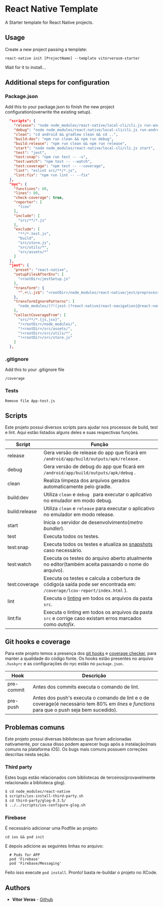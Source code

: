 # React Native Template
A Starter template for React Native projects.

## Usage
 Create a new project passing a template:
 ```
 react-native init [ProjectName] --template vitorverasm-starter
 ```
 Wait for it to install...

## Additional steps for configuration

### Package.json
Add this to your package.json to finish the new project configuration(overwrite the existing setup).
```json
  "scripts": {
    "release": "node node_modules/react-native/local-cli/cli.js run-android --variant=release",
    "debug": "node node_modules/react-native/local-cli/cli.js run-android",
    "clean": "cd android && gradlew clean && cd ..",
    "build:dev": "npm run clean && npm run debug",
    "build:release": "npm run clean && npm run release",
    "start": "node node_modules/react-native/local-cli/cli.js start",
    "test": "jest",
    "test:snap": "npm run test -- -u",
    "test:watch": "npm test -- --watch",
    "test:coverage": "npm test -- --coverage",
    "lint": "eslint src/**/*.js",
    "lint:fix": "npm run lint -- --fix"
  },
  "nyc": {
    "functions": 80,
    "lines": 80,
    "check-coverage": true,
    "reporter": [
      "lcov"
    ],
    "include": [
      "src/**/*.js"
    ],
    "exclude": [
      "**/*.test.js",
      "build",
      "src/store.js",
      "src/utils/*",
      "src/assets/*"
    ]
  },
  "jest": {
    "preset": "react-native",
    "setupFilesAfterEnv": [
      "<rootDir>/jestSetup.js"
    ],
    "transform": {
      "^.+\\.js$": "<rootDir>/node_modules/react-native/jest/preprocessor.js"
    },
    "transformIgnorePatterns": [
      "node_modules/(?!(jest-)?react-native|react-navigation|@react-navigation)"
    ],
    "collectCoverageFrom": [
      "src/**/*.{js,jsx}",
      "!<rootDir>/node_modules/",
      "!<rootDir>/src/assets/",
      "!<rootDir>/src/utils/*",
      "!<rootDir>/src/store.js"
    ]
  },
```

### .gitignore
Add this to your .gitignore file
```
/coverage
```

### Tests
`Remove file App-test.js`

## Scripts

Este projeto possui diversos scripts para ajudar nos processos de build, test e lint. Aqui estão listados alguns deles e suas respectivas funções.

|Script|Função|
|--|-|
| release | Gera versão de release do app que ficará em `/android/app/build/outputs/apk/release` .|
| debug | Gera versão de debug do app que ficará em `/android/app/build/outputs/apk/debug` .|
| clean | Realiza limpeza dos arquivos gerados automaticamente pelo gradle. |
| build:dev | Utiliza `clean` e `debug ` para executar o aplicativo no emulador em modo debug.|
| build:release | Utiliza `clean` e `release` para executar o aplicativo no emulador em modo release.|
| start | Inicia o servidor de desenvolvimento(*metro bundler*).|
| test | Executa todos os testes. |
| test:snap | Executa todos os testes e atualiza as [snapshots](https://jestjs.io/docs/en/snapshot-testing) caso necessário. |
| test:watch | Executa os testes do arquivo aberto atualmente no editor(também aceita passando o nome do arquivo). |
| test:coverage | Executa os testes e calcula a cobertura de código(a saída pode ser encontrada em: `/coverage/lcov-report/index.html` ). |
| lint | Executa o [linting](https://eslint.org/) em todos os arquivos da pasta `src`. |
| lint:fix | Executa o linting em todos os arquivos da pasta `src` e corrige caso existam erros marcados como *autofix*. |

## Git hooks e coverage

Para este projeto temos a presença dos [git hooks](https://github.com/typicode/husky) e [coverage checker](https://github.com/istanbuljs/nyc), para manter a qualidade do código fonte. Os hooks estão presentes no arquivo `.huskyrc` e as configurações do nyc estão no `package.json`.

| Hook | Descrição |
|--|--|
| pre-commit | Antes dos commits executa o comando de lint. |
| pre-push| Antes dos push's executa o comando de lint e o de coverage(é necessário tem 80% em *lines* e *functions* para que o push seja bem sucedido).|

## Problemas comuns

Este projeto possui diversas bibliotecas que foram adicionadas nativamente, por causa disso podem aparecer bugs após a instalação(mais comuns na plataforma iOS). Os bugs mais comuns possuem correções descritas nesta seção.

### Third party

Estes bugs estão relacionados com bibliotecas de terceiros(provavelmente relacionado a biblioteca glog).
```bash
$ cd node_modules/react-native
$ scripts/ios-install-third-party.sh
$ cd third-party/glog-0.3.5/
$ ../../scripts/ios-configure-glog.sh
```

### Firebase

É necessário adicionar uma Podfile ao projeto:

```
cd ios && pod init
```
E depois adicione as seguintes linhas no arquivo:

```
  # Pods for APP
  pod 'Firebase'
  pod 'Firebase/Messaging'
```

Feito isso execute `pod install`. Pronto! basta re-buildar o projeto no XCode.

## Authors
 * **Vitor Veras** - [Github](https://github.com/vitorverasm)
